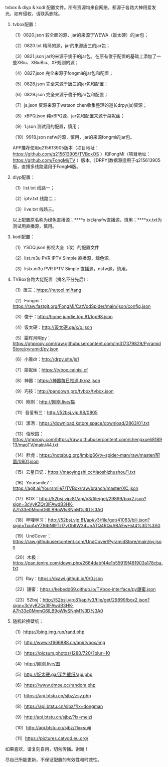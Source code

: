 tvbox & diyp & kodi 配置文件。所有资源均来自网络，都源于各路大神用爱发光，如有侵权，请联系删除。
1. tvbox配置：
   
   （1）0820.json  较全面的源，jar的来源于WEWA（饭太硬）的jar包；
   
   （2）0820.txt  精简的源，jar的来源唐三的jar包；
   
   （3）0821.json  jar的来源于俊于的jar包，在原有俊于配置的基础上添加了一些XBiu、XBiuBiu、XF规则的源；
   
   （4）0827.json  完全来源于fongmi的jar包和配置；
   
   （5）0828.json  完全来源于唐三的jar包和配置；
   
   （6）0829.json  完全来源于俊于的jar包和配置；
   
   （7）js.json  资源来源于watson chen收集整理的道长drpy(js)资源；
   
   （8）xBPQ.json  纯xBPQ源，jar包和配置来源于菜妮丝；
   
   （9）1.json  测试用的配置，慎用；
   
   （10）9918.json  nsfw的源，慎用，jar的来源fongmi的jar包。
   
   APP推荐使用q215613905版本（项目地址：https://github.com/q215613905/TVBoxOS ）和FongMi（项目地址：https://github.com/FongMi/TV ）版本，[DRPY]数据源适用于q215613905版，直播多线路适用于FongMi版。
2. diyp配置：

   （1）list.txt  线路一；
   
   （2）iptv.txt  线路二；
   
   （3）live.txt  线路三。
   
   以上配置原名称为绿色直播源；****x.txt为nsfw直播源，慎用；****xx.txt为测试用直播源，慎用。
3. kodi配置：

   （1）YSDQ.json  影视大全（改）的配置文件
   
   （2）list.m3u  PVR IPTV Simple 直播源，绿色源。
   
   （3）listx.m3u  PVR IPTV Simple 直播源，nsfw源，慎用。
4. TVBox各路大佬配置（排名不分先后）：
    
   （1）唐三：https://hutool.ml/tang
   
   （2）Fongmi：https://raw.fastgit.org/FongMi/CatVodSpider/main/json/config.json
   
   （3）俊于：http://home.jundie.top:81/top98.json
   
   （4）饭太硬：http://饭太硬.ga/x/o.json
   
   （5）霜辉月明py：https://ghproxy.com/raw.githubusercontent.com/lm317379829/PyramidStore/pyramid/py.json
   
   （6）小雅dr：http://drpy.site/js1
   
   （7）菜妮丝：https://tvbox.cainisi.cf
   
   （8）神器：https://神器每日推送.tk/pz.json
   
   （9）巧技：http://pandown.pro/tvbox/tvbox.json
   
   （10）刚刚：http://刚刚.live/猫
 
   （11）吾爱有三：http://52bsj.vip:98/0805
   
   （12）潇洒：https://download.kstore.space/download/2863/01.txt
   
   （13）佰欣园：https://ghproxy.com/https://raw.githubusercontent.com/chengxueli818913/maoTV/main/44.txt   
   
   （14）胖虎：https://notabug.org/imbig66/tv-spider-man/raw/master/配置/0801.json
    
   （15）云星日记：https://maoyingshi.cc/tiaoshizhushou/1.txt
                  
   （16）Yoursmile7：https://agit.ai/Yoursmile7/TVBox/raw/branch/master/XC.json
   
   （17）BOX：http://52bsj.vip:81/api/v3/file/get/29899/box2.json?sign=3cVyKZQr3lFAwdB3HK-A7h33e0MnmG6lLB9oWlvSNnM%3D%3A0
   
   （18）哔哩学习：http://52bsj.vip:81/api/v3/file/get/41063/bili.json?sign=TxuApYZt6bNl9TzI7vObItW34UnATQ4RQxABAEwHst4%3D%3A0
   
   （19）UndCover：https://raw.githubusercontent.com/UndCover/PyramidStore/main/py.json
   
   （20）木极：https://pan.tenire.com/down.php/2664dabf44e1b55919f481903a178cba.txt  
   
   （21）Ray：https://dxawi.github.io/0/0.json
   
   （22）甜蜜：https://kebedd69.github.io/TVbox-interface/py甜蜜.json
   
   （23）52bsj：http://52bsj.vip:81/api/v3/file/get/29899/box2.json?sign=3cVyKZQr3lFAwdB3HK-A7h33e0MnmG6lLB9oWlvSNnM%3D%3A0
5. 随机轮换壁纸：

   （1）https://bing.img.run/rand.php
   
   （2）http://www.kf666888.cn/api/tvbox/img
   
   （3）https://picsum.photos/1280/720/?blur=10
      
   （4）http://刚刚.live/图 
  
   （5）http://饭太硬.ga/深色壁纸/api.php
 
   （6）https://www.dmoe.cc/random.php
      
   （7）https://api.btstu.cn/sjbz/zsy.php
      
   （8）https://api.btstu.cn/sjbz/?lx=dongman
      
   （9）http://api.btstu.cn/sjbz/?lx=meizi
      
   （10）http://api.btstu.cn/sjbz/?lx=suiji
   
   （11）https://pictures.catvod.eu.org/

如果喜欢，请复刻自用，切勿传播。谢谢！

尽自己所能更新，不保证配置的有效性和时效性。
   
